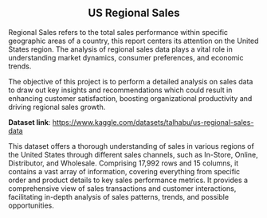 <h2 align="center">US Regional Sales</h2>

Regional Sales refers to the total sales performance within specific geographic areas of a country, this report centers its attention on the United States region. The analysis of regional sales data plays a vital role in understanding market dynamics, consumer preferences, and economic trends.

The objective of this project is to perform a detailed analysis on sales data to draw out key insights and recommendations which could result in enhancing customer satisfaction, boosting organizational productivity and driving regional sales growth.

**Dataset link**: https://www.kaggle.com/datasets/talhabu/us-regional-sales-data

This dataset offers a thorough understanding of sales in various regions of the United States through different sales channels, such as In-Store, Online, Distributor, and Wholesale. Comprising 17,992 rows and 15 columns, it contains a vast array of information, covering everything from specific order and product details to key sales performance metrics. It provides a comprehensive view of sales transactions and customer interactions, facilitating in-depth analysis of sales patterns, trends, and possible opportunities.
